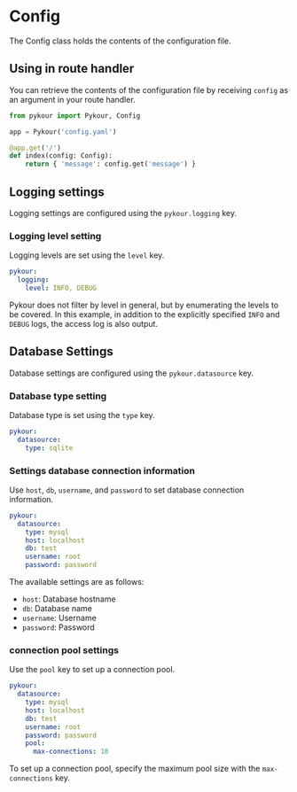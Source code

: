 # Config

The Config class holds the contents of the configuration file.

## Using in route handler

You can retrieve the contents of the configuration file by receiving `config` as an argument in your route handler.

```python
from pykour import Pykour, Config

app = Pykour('config.yaml')

@app.get('/')
def index(config: Config):
    return { 'message': config.get('message') }
```

## Logging settings

Logging settings are configured using the `pykour.logging` key.

### Logging level setting

Logging levels are set using the `level` key.

```yaml
pykour:
  logging:
    level: INFO, DEBUG
```

Pykour does not filter by level in general, but by enumerating the levels to be covered.
In this example, in addition to the explicitly specified `INFO` and `DEBUG` logs, the access log is also output.

## Database Settings

Database settings are configured using the `pykour.datasource` key.

### Database type setting

Database type is set using the `type` key.

```yaml
pykour:
  datasource:
    type: sqlite
```

### Settings database connection information

Use `host`, `db`, `username`, and `password` to set database connection information.

```yaml
pykour:
  datasource:
    type: mysql
    host: localhost
    db: test
    username: root
    password: password
```

The available settings are as follows:

- `host`: Database hostname
- `db`: Database name
- `username`: Username
- `password`: Password

### connection pool settings

Use the `pool` key to set up a connection pool.

```yaml
pykour:
  datasource:
    type: mysql
    host: localhost
    db: test
    username: root
    password: password
    pool:
      max-connections: 10
```

To set up a connection pool, specify the maximum pool size with the `max-connections` key.
